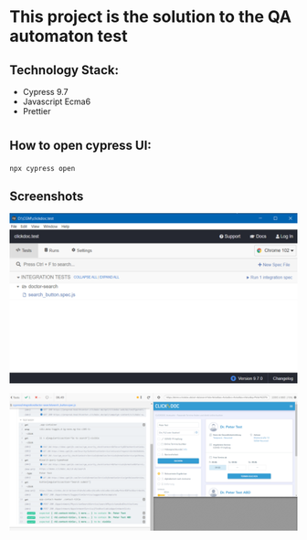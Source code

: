 # This project is the solution to the QA automaton test

## Technology Stack:

- Cypress 9.7
- Javascript Ecma6
- Prettier

#

## How to open cypress UI:

`npx cypress open`

## Screenshots

![Cypress UI](./img/cypress.png)

![Test Result](./img/test-success.png)
